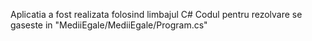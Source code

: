 Aplicatia a fost realizata folosind limbajul C#
Codul pentru rezolvare se gaseste in "MediiEgale/MediiEgale/Program.cs"
